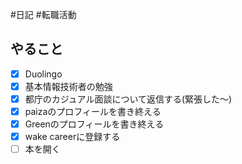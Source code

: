 #日記 #転職活動

## やること
- [x] Duolingo
- [x] 基本情報技術者の勉強
- [x] 都庁のカジュアル面談について返信する(緊張した〜)
- [x] paizaのプロフィールを書き終える
- [x] Greenのプロフィールを書き終える
- [x] wake careerに登録する
- [ ] 本を開く